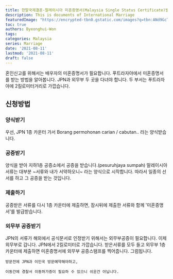 ```yaml
---
title: 한말국제결혼-말레이시아 미혼증명서(Malaysia Single Status Certificate)발급받기
description: This is documents of International Marriage
featuredImage: "https://encrypted-tbn0.gstatic.com/images?q=tbn:ANd9GcTKSICZjBJ6933szDU1vI0rYRkGSp9CmLQX2A&usqp=CAU"
toc: true
authors: Byeonghui-Won
tags:
categories: Malaysia
series: Marriage
date: '2021-08-11'
lastmod: '2021-08-11'
draft: false
---
```


혼인신고를 위해서는 배우자의 미혼증명서가 필요합니다. 푸트라자야에서 미혼증명서를 받는 방법을 알아봅니다. JPN과 외무부 두 곳을 다녀야 합니다. 두 부서는 푸트라자야에 2킬로미터거리로 가깝습니다.

## 신청방법 

### 양식받기

우선, JPN 1층 카운터 가서 Borang permohonan carian / cabutan..  라는 양식받습니다.

### 공증받기

양식을 받아 지하1층 공증소에서 공증을 받습니다.(pesuruhjaya sumpah)
말레이시아 서류는 대부분 ~서류와 내가 서약하오니~ 라는 양식으로 시작합니다. 따라서 일종의 선서를 하고 그 공증을 받는 것입니다. 

### 제출하기

공증받은 서류를 다시 1층 카운터에 제출하면, 잠시뒤에 제출한 서류와 함께 '미혼증명서'를 발급받습니다. 

### 외무부 공증받기 

JPN의 서류가 해외에서 공식문서로 인정받기 위해서는 외무부공증이 필요합니다. 이제 외무부로 갑니다. JPN에서 2킬로미터로 가깝습니다. 받은서류를 모두 들고 외무부 1층 카운터에 제출하면 미혼증명서에 외무부 공증스탬프를 찍어줍니다. 그럼됩니다. 


```
방문전에 JPN과 이민국 방문예약해야하고, 

이동간에 경찰서 이동허가증이 필요하 수 있으니 쉬운건 아닙니다. 
```
